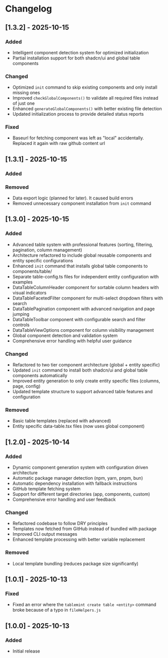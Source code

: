 # Changelog

## [1.3.2] - 2025-10-15

### Added

- Intelligent component detection system for optimized initialization
- Partial installation support for both shadcn/ui and global table components

### Changed

- Optimized `init` command to skip existing components and only install missing ones
- Improved `checkGlobalComponents()` to validate all required files instead of just one
- Enhanced `generateGlobalComponents()` with better existing file detection
- Updated initialization process to provide detailed status reports

### Fixed
- Baseurl for fetching component was left as "local" accidentally. Replaced it again with raw github content url

## [1.3.1] - 2025-10-15

### Added

### Removed

- Data export logic (planned for later). It caused build errors
- Removed unnecessary component installation from `init` command 


## [1.3.0] - 2025-10-15

### Added

- Advanced table system with professional features (sorting, filtering, pagination, column management)
- Architecture refactored to include global reusable components and entity specific configurations
- Enhanced `init` command that installs global table components to components/table/
- Separate table-config.ts files for independent entity configuration with examples
- DataTableColumnHeader component for sortable column headers with visual indicators
- DataTableFacetedFilter component for multi-select dropdown filters with search
- DataTablePagination component with advanced navigation and page jumping
- DataTableToolbar component with configurable search and filter controls
- DataTableViewOptions component for column visibility management
- Global component detection and validation system
- Comprehensive error handling with helpful user guidance

### Changed

- Refactored to two tier component architecture (global + entity specific)
- Updated `init` command to install both shadcn/ui and global table components automatically
- Improved entity generation to only create entity specific files (columns, page, config)
- Updated template structure to support advanced table features and configuration

### Removed

- Basic table templates (replaced with advanced)
- Entity specific data-table.tsx files (now uses global component)

## [1.2.0] - 2025-10-14

### Added

- Dynamic component generation system with configuration driven architecture
- Automatic package manager detection (npm, yarn, pnpm, bun)
- Automatic dependency installation with fallback instructions
- GitHub template fetching system
- Support for different target directories (app, components, custom)
- Comprehensive error handling and user feedback

### Changed

- Refactored codebase to follow DRY principles
- Templates now fetched from GitHub instead of bundled with package
- Improved CLI output messages
- Enhanced template processing with better variable replacement

### Removed

- Local template bundling (reduces package size significantly)

## [1.0.1] - 2025-10-13

### Fixed

- Fixed an error where the `tablemint create table <entity>` command broke because of a typo in `fileHelpers.js`

## [1.0.0] - 2025-10-13

### Added

- Initial release
